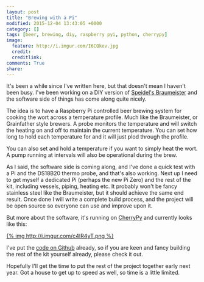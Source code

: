 ```yaml
---
layout: post
title: "Brewing with a Pi"
modified: 2015-12-04 13:43:05 +0000
category: []
tags: [beer, brewing, diy, raspberry pyi, python, cherrypy]
image:
  feature: http://i.imgur.com/I6CQkev.jpg
  credit: 
  creditlink: 
comments: True
share: 
---
```


It's been a while since I've written here, but that doesn't mean I haven't
been busy. I've been working on a DIY version of [Speidel's Braumeister](http://www.speidels-braumeister.de/en/braumeister/id-10-20-50-litre-braumeister.html)
and the software side of things has come along quite nicely.

The idea is to have a Raspberry Pi controlled beer brewing system for cooking
the wort across a temperature profile. Much like the Braumeister, or Grainfather
style brewers. A probe monitors the temperature and will switch the heating on and 
off to maintain the current temperature. You can set how long to hold each temperature
for and it will just plod through the profile.

You can also set and hold a temperature if you want to simply heat the wort. A
pump running at intervals will also be operational during the brew. 

As I said, the software side is coming along, and I've done a quick test with a Pi
and the DS18B20 thermo probe, and that's also working. Next up I need to
get myself a dedicated Pi (perhaps the new Pi Zero) and the rest of the kit, including
vessels, piping, heating etc. It probably won't be fancy stainless steel like the
Braumeister, but it should achieve the same end result.
Once done I will write a complete build process, and the project will be open 
source so everyone can use and improve upon it.

But more about the software, it's running on [CherryPy](https://cherrypy.org) and 
currently looks like this:

[{% img http://i.imgur.com/c4IR4yT.png %}](http://i.imgur.com/c4IR4yT.png)

I've put the [code on Github](https://github.com/Svenito/brewpy) already, so if
you are keen and fancy building the rest of the kit yourself already, please
check it out.

Hopefully I'll get the time to put the rest of the project together early
next year. Got a house to get up to speed as well, so time is a little limited.
